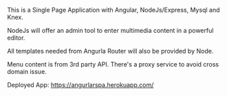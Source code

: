 This is a Single Page Application with Angular, NodeJs/Express, Mysql and Knex. 

NodeJs will offer an admin tool to enter multimedia content in a powerful editor. 

All templates needed from Angurla Router will also be provided by Node.

Menu content is from 3rd party API.  There's a proxy service to avoid cross domain issue.

 
Deployed App: https://angurlarspa.herokuapp.com/


